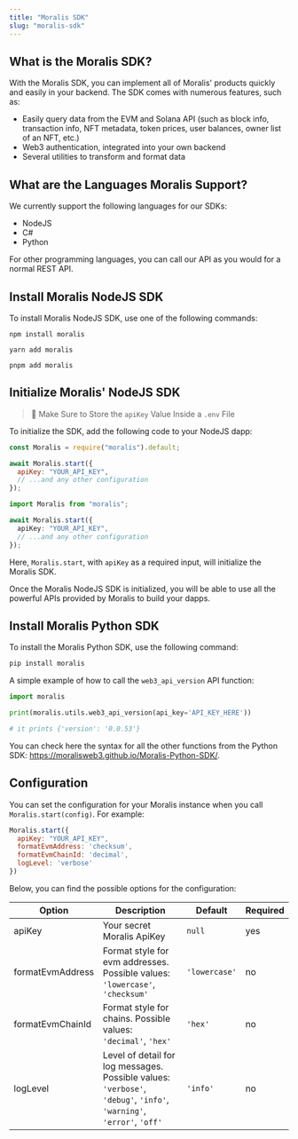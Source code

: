```yaml
---
title: "Moralis SDK"
slug: "moralis-sdk"
---
```

## What is the Moralis SDK?

With the Moralis SDK, you can implement all of Moralis' products quickly and easily in your backend. The SDK comes with numerous features, such as:

- Easily query data from the EVM and Solana API (such as block info, transaction info, NFT metadata, token prices, user balances, owner list of an NFT, etc.)
- Web3 authentication, integrated into your own backend
- Several utilities to transform and format data

## What are the Languages Moralis Support?

We currently support the following languages for our SDKs:

- NodeJS
- C#
- Python

For other programming languages, you can call our API as you would for a normal REST API.

## Install Moralis NodeJS SDK

To install Moralis NodeJS SDK, use one of the following commands:

```shell npm
npm install moralis
```
```Text yarn
yarn add moralis
```
```Text pnpm
pnpm add moralis
```

## Initialize Moralis' NodeJS SDK

> 🚧 Make Sure to Store the `apiKey` Value Inside a `.env` File

To initialize the SDK, add the following code to your NodeJS dapp:

```javascript
const Moralis = require("moralis").default;

await Moralis.start({
  apiKey: "YOUR_API_KEY",
  // ...and any other configuration
});
```
```typescript
import Moralis from "moralis";

await Moralis.start({
  apiKey: "YOUR_API_KEY",
  // ...and any other configuration
});
```

Here, `Moralis.start`, with `apiKey` as a required input, will initialize the Moralis SDK.

Once the Moralis NodeJS SDK is initialized, you will be able to use all the powerful APIs provided by Moralis to build your dapps.

## Install Moralis Python SDK

To install the Moralis Python SDK, use the following command:

```powershell bash
pip install moralis
```

A simple example of how to call the `web3_api_version` API function:

```python Python
import moralis

print(moralis.utils.web3_api_version(api_key='API_KEY_HERE'))

# it prints {'version': '0.0.53'}
```

You can check here the syntax for all the other functions from the Python SDK: https://moralisweb3.github.io/Moralis-Python-SDK/.

## Configuration

You can set the configuration for your Moralis instance when you call `Moralis.start(config)`. For example:

```javascript
Moralis.start({
  apiKey: "YOUR_API_KEY",
  formatEvmAddress: 'checksum',
  formatEvmChainId: 'decimal',
  logLevel: 'verbose'
})
```

Below, you can find the possible options for the configuration:

| Option           | Description                                                                                                          | Default       | Required |
| ---------------- | -------------------------------------------------------------------------------------------------------------------- | ------------- | -------- |
| apiKey           | Your secret Moralis ApiKey                                                                                           | `null`        | yes      |
| formatEvmAddress | Format style for evm addresses. Possible values: `'lowercase'`, `'checksum'`                                         | `'lowercase'` | no       |
| formatEvmChainId | Format style for chains. Possible values: `'decimal'`, `'hex'`                                                       | `'hex'`       | no       |
| logLevel         | Level of detail for log messages. Possible values: `'verbose'`, `'debug'`, `'info'`, `'warning'`, `'error'`, `'off'` | `'info'`      | no       |